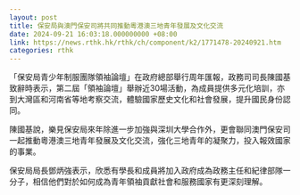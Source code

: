 ```yaml
---
layout: post
title: 保安局與澳門保安司將共同推動粵港澳三地青年發展及文化交流
date: 2024-09-21 16:03:18.000000000 +08:00
link: https://news.rthk.hk/rthk/ch/component/k2/1771478-20240921.htm
categories: rthk
---
```


「保安局青少年制服團隊領袖論壇」在政府總部舉行周年匯報，政務司司長陳國基致辭時表示，第二屆「領袖論壇」舉辦近30場活動，為成員提供多元化培訓，亦到大灣區和河南省等地考察交流，體驗國家歷史文化和社會發展，提升國民身份認同。

陳國基說，樂見保安局來年除進一步加強與深圳大學合作外，更會聯同澳門保安司一起推動粵港澳三地青年發展及文化交流，強化三地青年的凝聚力，投入報效國家的事業。

保安局局長鄧炳強表示，欣悉有學長和成員將加入政府成為政務主任和紀律部隊一分子，相信他們對於如何成為青年領袖貢獻社會和服務國家有更深刻理解。
